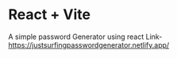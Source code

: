 # React + Vite
A simple password Generator using react
Link- https://justsurfingpasswordgenerator.netlify.app/
